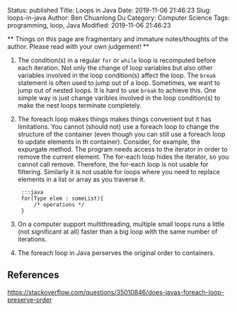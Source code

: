 Status: published
Title: Loops in Java
Date: 2019-11-06 21:46:23
Slug: loops-in-java
Author: Ben Chuanlong Du
Category: Computer Science
Tags: programming, loop, Java
Modified: 2019-11-06 21:46:23

**
Things on this page are
fragmentary and immature notes/thoughts of the author.
Please read with your own judgement!
**


1. The condition(s) in a regular `for` or `while` loop is recomputed before each iteration.
    Not only the change of loop variables but also other variables involved in the loop condition(s) affect the loop. 
    The `break` statement is often used to jump out of a loop. 
    Sometimes, 
    we want to jump out of nested loops. 
    It is hard to use `break` to achieve this.
    One simple way is just change varibles involved in the loop condition(s)
    to make the nest loops terminate completely.

2. The foreach loop makes things makes things convenient but it has limitations.
    You cannot (should not) use a foreach loop to change the structure of the container 
    (even though you can still use a foreach loop to update elements in th container).
    Consider, for example, the expurgate method. 
    The program needs access to the iterator in order to remove the current element.
    The for-each loop hides the iterator, so you cannot call remove.
    Therefore, the for-each loop is not usable for filtering. 
    Similarly it is not usable for loops where you need to replace elements in a list or array as you traverse it.

        :::java
        for(Type elem : someList){
            /* operations */
        }

3. On a computer support multithreading, 
    multiple small loops runs a little (not significant at all) faster than a big loop 
    with the same number of iterations.

4. The foreach loop in Java perserves the original order to containers.

## References

https://stackoverflow.com/questions/35010846/does-javas-foreach-loop-preserve-order


